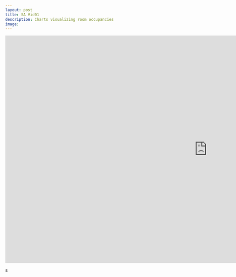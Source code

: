 ```yaml
---
layout: post
title: SA Vid01
description: Charts visualizing room occupancies
image: 
---
```


<iframe width="1280" height="720" src="https://www.youtube.com/embed/CqZTqFeFrb4?controls=0" frameborder="0" allow="accelerometer; encrypted-media; gyroscope; picture-in-picture" allowfullscreen></iframe>

s